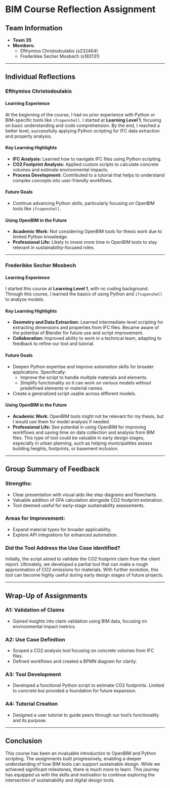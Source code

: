 # BIM Course Reflection Assignment

## Team Information
- **Team 35**
- **Members:**
  - Efthymios Christodoulakis (s232464)
  - Frederikke Secher Mosbech (s183131)

---

## Individual Reflections

### Efthymios Christodoulakis

#### Learning Experience
At the beginning of the course, I had no prior experience with Python or BIM-specific tools like `ifcopenshell`. I started at **Learning Level 1**, focusing on basic understanding and code comprehension. By the end, I reached a better level, successfully applying Python scripting for IFC data extraction and property analysis.

#### Key Learning Highlights
- **IFC Analysis:** Learned how to navigate IFC files using Python scripting.
- **CO2 Footprint Analysis:** Applied custom scripts to calculate concrete volumes and estimate environmental impacts.
- **Process Development:** Contributed to a tutorial that helps to understand complex concepts into user-friendly workflows.

#### Future Goals
- Continue advancing Python skills, particularly focusing on OpenBIM tools like `ifcopenshell`.

#### Using OpenBIM in the Future
- **Academic Work:** Not considering OpenBIM tools for thesis work due to limited Python knowledge.
- **Professional Life:** Likely to invest more time in OpenBIM tools to stay relevant in sustainability-focused roles.

---

### Frederikke Secher Mosbech

#### Learning Experience
I started this course at **Learning Level 1**, with no coding background. Through this course, I learned the basics of using Python and `ifcopenshell` to analyze models.

#### Key Learning Highlights
- **Geometry and Data Extraction:** Learned intermediate-level scripting for extracting dimensions and properties from IFC files. Became aware of the potential of Blender for future use and script improvement.
- **Collaboration:** Improved ability to work in a technical team, adapting to feedback to refine our tool and tutorial.

#### Future Goals
- Deepen Python expertise and improve automation skills for broader applications. Specifically:
  - Improve the script to handle multiple materials and elements.
  - Simplify functionality so it can work on various models without predefined elements or material names.
- Create a generalized script usable across different models.

#### Using OpenBIM in the Future
- **Academic Work:** OpenBIM tools might not be relevant for my thesis, but I would use them for model analysis if needed.
- **Professional Life:** See potential in using OpenBIM for improving workflows and saving time on data collection and analysis from BIM files. This type of tool could be valuable in early design stages, especially in urban planning, such as helping municipalities assess building heights, footprints, or basement inclusion.

---

## Group Summary of Feedback

### Strengths:
- Clear presentation with visual aids like step diagrams and flowcharts.
- Valuable addition of GFA calculation alongside CO2 footprint estimation.
- Tool deemed useful for early-stage sustainability assessments.

### Areas for Improvement:
- Expand material types for broader applicability.
- Explore API integrations for enhanced automation.

### Did the Tool Address the Use Case Identified?
Initially, the script aimed to validate the CO2 footprint claim from the client report. Ultimately, we developed a partial tool that can make a rough approximation of CO2 emissions for materials. With further evolution, this tool can become highly useful during early design stages of future projects.

---

## Wrap-Up of Assignments

### **A1: Validation of Claims**
- Gained insights into claim validation using BIM data, focusing on environmental impact metrics.

### **A2: Use Case Definition**
- Scoped a CO2 analysis tool focusing on concrete volumes from IFC files.
- Defined workflows and created a BPMN diagram for clarity.

### **A3: Tool Development**
- Developed a functional Python script to estimate CO2 footprints. Limited to concrete but provided a foundation for future expansion.

### **A4: Tutorial Creation**
- Designed a user tutorial to guide peers through our tool’s functionality and its purpose.

---

## Conclusion
This course has been an invaluable introduction to OpenBIM and Python scripting. The assignments built progressively, enabling a deeper understanding of how BIM tools can support sustainable design. While we achieved significant milestones, there is much more to learn. This journey has equipped us with the skills and motivation to continue exploring the intersection of sustainability and digital design tools.
